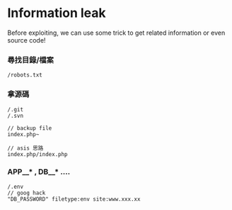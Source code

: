 # Information leak  
Before exploiting, we can use some trick to get related information or even source code!  
  
### 尋找目錄/檔案  
```
/robots.txt
```  
  
### 拿源碼
```
/.git  
/.svn

// backup file
index.php~

// asis 思路
index.php/index.php
```

### APP__* , DB__* ....
```
/.env
// goog hack
"DB_PASSWORD" filetype:env site:www.xxx.xx
```
